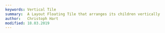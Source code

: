 ```yaml
---
keywords: Vertical Tile
summary:  A Layout Floating Tile that arranges its children vertically. 
author:   Christoph Hart
modified: 18.03.2019
---
```

  